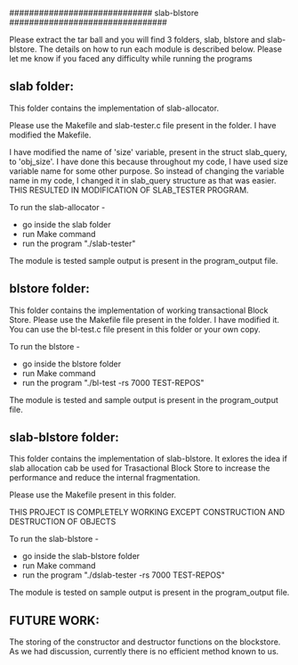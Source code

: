 ############################# slab-blstore ################################

Please extract the tar ball and you will find 3 folders, slab, blstore and
slab-blstore. The details on how to run each module is described below.
Please let me know if you faced any difficulty while running the programs


slab folder:
------------

This folder contains the implementation of slab-allocator.

Please use the Makefile and slab-tester.c file present in the folder. I have
modified the Makefile.

I have modified the name of 'size' variable, present in the struct slab_query,
to 'obj_size'. I have done this because throughout my code, I have used size
variable name for some other purpose. So instead of changing the variable name
in my code, I changed it in slab_query structure as that was easier. THIS 
RESULTED IN MODIFICATION OF SLAB_TESTER PROGRAM.


To run the slab-allocator -
 - go inside the slab folder
 - run Make command
 - run the program "./slab-tester"

The module is tested sample output is present in the 
program_output file.

blstore folder:
---------------

This folder contains the implementation of working transactional Block Store.
Please use the Makefile file present in the folder. I have modified it. You can
use the bl-test.c file present in this folder or your own copy.

To run the blstore -
 - go inside the blstore folder
 - run Make command
 - run the program "./bl-test -rs 7000 TEST-REPOS"

The module is tested and sample output is present in the 
program_output file.

slab-blstore folder:
--------------------

This folder contains the implementation of slab-blstore. It exlores the idea 
if slab allocation cab be used for Trasactional Block Store to increase the performance
and reduce the internal fragmentation.

Please use the Makefile present in this folder.

THIS PROJECT IS COMPLETELY WORKING EXCEPT CONSTRUCTION AND DESTRUCTION OF OBJECTS

To run the slab-blstore -
 - go inside the slab-blstore folder
 - run Make command
 - run the program "./dslab-tester -rs 7000 TEST-REPOS"

The module is tested on sample output is present in the 
program_output file.



FUTURE WORK:
------------

The storing of the constructor and destructor functions on the blockstore. As 
we had discussion, currently there is no efficient method known to us.


